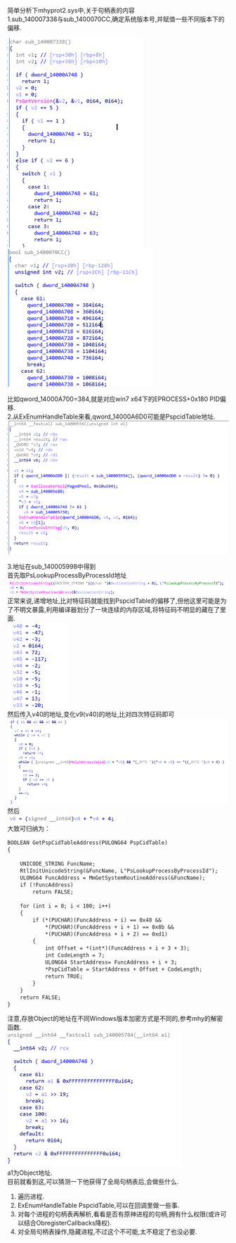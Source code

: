 简单分析下mhyprot2.sys中,关于句柄表的内容  
1.sub\_140007338与sub\_1400070CC,确定系统版本号,并赋值一些不同版本下的偏移.  

![](https://github.com/WindRunner97/Pspcidtable-EnumProcess/blob/master/IMG/1.png)  
![](https://github.com/WindRunner97/Pspcidtable-EnumProcess/blob/master/IMG/2.png)  
 
比如qword\_14000A700=384,就是对应win7 x64下的EPROCESS+0x180 PID偏移.  
2.从ExEnumHandleTable来看,qword\_14000A6D0可能是PspcidTable地址.  
![](https://github.com/WindRunner97/Pspcidtable-EnumProcess/blob/master/IMG/3.png)   


3.地址在sub\_140005998中得到  
首先取PsLookupProcessByProcessId地址  
![](https://github.com/WindRunner97/Pspcidtable-EnumProcess/blob/master/IMG/4.png)  
 正常来说,递增地址,比对特征码就能找到PspcidTable的偏移了,但他这里可能是为了不明文暴露,利用编译器划分了一块连续的内存区域,将特征码不明显的藏在了里面.  
![](https://github.com/WindRunner97/Pspcidtable-EnumProcess/blob/master/IMG/5.png)   
 然后传入v40的地址,变化v9(v40)的地址,比对四次特征码即可  
![](https://github.com/WindRunner97/Pspcidtable-EnumProcess/blob/master/IMG/6.png)   
然后  
![](https://github.com/WindRunner97/Pspcidtable-EnumProcess/blob/master/IMG/7.png)  
大致可归纳为：    

    BOOLEAN GetPspCidTableAddress(PULONG64 PspCidTable)
    {

		UNICODE_STRING FuncName;
		RtlInitUnicodeString(&FuncName, L"PsLookupProcessByProcessId");
		ULONG64 FuncAddress = MmGetSystemRoutineAddress(&FuncName);
		if (!FuncAddress)
			return FALSE;

		for (int i = 0; i < 100; i++)
		{
			if (*(PUCHAR)(FuncAddress + i) == 0x48 &&
				*(PUCHAR)(FuncAddress + i + 1) == 0x8b &&
				*(PUCHAR)(FuncAddress + i + 2) == 0xd1)
			{
				int Offset = *(int*)(FuncAddress + i + 3 + 3);
				int CodeLength = 7;
				ULONG64 StartAddress= FuncAddress + i + 3;
				*PspCidTable = StartAddress + Offset + CodeLength;
				return TRUE;
			}
		}
		return FALSE;
    }  



注意,存放Object的地址在不同Windows版本加密方式是不同的,参考mhy的解密函数.  
![](https://github.com/WindRunner97/Pspcidtable-EnumProcess/blob/master/IMG/8.png)  
a1为Object地址.  
目前就看到这,可以猜测一下他获得了全局句柄表后,会做些什么.  
1.	遍历进程.  
2.	ExEnumHandleTable PspcidTable,可以在回调里做一些事.  
3.	对每个进程的句柄表再解析,看看是否有原神进程的句柄,拥有什么权限(或许可以结合ObregisterCallbacks降权).  
4.	对全局句柄表操作,隐藏进程,不过这个不可能,太不稳定了也没必要.  

